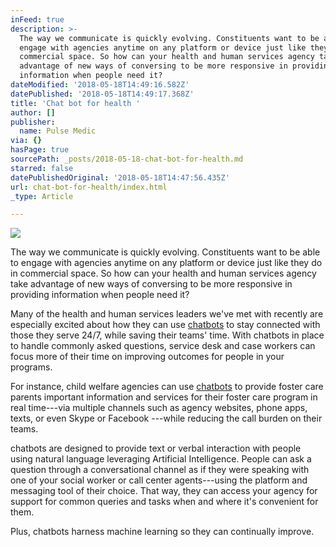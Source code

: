 ```yaml
---
inFeed: true
description: >-
  The way we communicate is quickly evolving. Constituents want to be able to
  engage with agencies anytime on any platform or device just like they do in
  commercial space. So how can your health and human services agency take
  advantage of new ways of conversing to be more responsive in providing
  information when people need it?
dateModified: '2018-05-18T14:49:16.582Z'
datePublished: '2018-05-18T14:49:17.368Z'
title: 'Chat bot for health '
author: []
publisher:
  name: Pulse Medic
via: {}
hasPage: true
sourcePath: _posts/2018-05-18-chat-bot-for-health.md
starred: false
datePublishedOriginal: '2018-05-18T14:47:56.435Z'
url: chat-bot-for-health/index.html
_type: Article

---
```

![](https://imgflo.herokuapp.com/graph/2b2431f8e7ba7b0/e8d02f948689500fb3c6d17a5409927b/croprotate.jpg?cropheight=367&cropwidth=617&degrees=0&input=https%3A%2F%2Fthe-grid-user-content.s3-us-west-2.amazonaws.com%2Faf8c5f2d-df80-4c07-b7bb-ffa8096c0dc3.jpg&x=15&y=0)

The way we communicate is quickly evolving. Constituents want to be able to engage with agencies anytime on any platform or device just like they do in commercial space. So how can your health and human services agency take advantage of new ways of conversing to be more responsive in providing information when people need it?

Many of the health and human services leaders we've met with recently are especially excited about how they can use [chatbots][0] to stay connected with those they serve 24/7, while saving their teams' time. With chatbots in place to handle commonly asked questions, service desk and case workers can focus more of their time on improving outcomes for people in your programs.

For instance, child welfare agencies can use [chatbots][1] to provide foster care parents important information and services for their foster care program in real time---via multiple channels such as agency websites, phone apps, texts, or even Skype or Facebook ---while reducing the call burden on their teams.

chatbots are designed to provide text or verbal interaction with people using natural language leveraging Artificial Intelligence. People can ask a question through a conversational channel as if they were speaking with one of your social worker or call center agents---using the platform and messaging tool of their choice. That way, they can access your agency for support for common queries and tasks when and where it's convenient for them.

Plus, chatbots harness machine learning so they can continually improve.

[0]: https://azure.microsoft.com/en-us/services/bot-service/
[1]: http://www.medichat.co.uk/